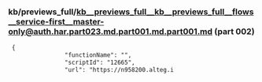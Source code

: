 ### kb/previews_full/kb__previews_full__kb__previews_full__flows__service-first__master-only@auth.har.part023.md.part001.md.part001.md (part 002)

```md
 {
                "functionName": "",
                "scriptId": "12665",
                "url": "https://n958200.alteg.i
```

```
